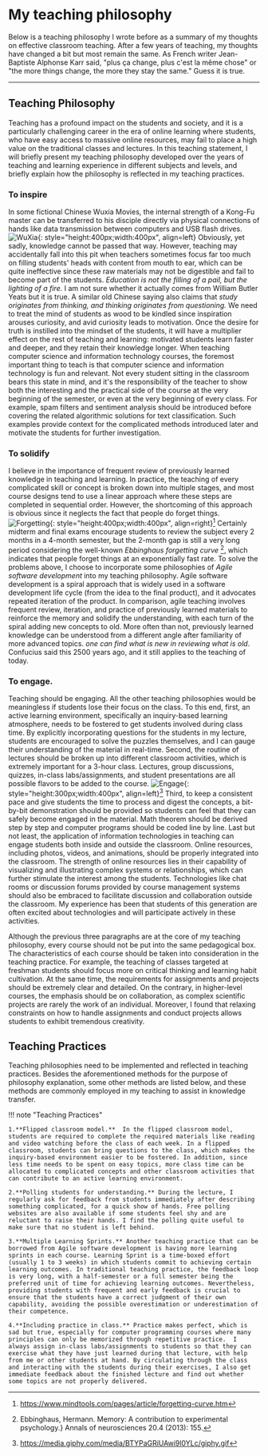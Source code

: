 # My teaching philosophy

Below is a teaching philosophy I wrote before as a summary of my thoughts on effective classroom teaching. After a few years of teaching, my thoughts have changed a bit but most remain the same.  As French writer Jean-Baptiste Alphonse Karr said, "plus ça change, plus c'est la même chose" or "the more things change, the more they stay the same." Guess it is true.

----

## Teaching Philosophy

Teaching has a profound impact on the students and society, and it is a particularly challenging career in the era of online learning where students, who have easy access to massive online resources, may fail to place a high value on the traditional classes and lectures. In this teaching statement, I will briefly present my teaching philosophy developed over the years of teaching and learning experience in different subjects and levels, and briefly explain how the philosophy is reflected in my teaching practices.



### To inspire

In some fictional Chinese Wuxia Movies, the internal strength of a Kong-Fu master can be transferred to his disciple directly via physical connections of hands like data transmission between computers and USB flash drives. ![WuXia](../assets/teachingphilosophy/cat.webp){: style="height:400px;width:400px", align=left} Obviously, yet sadly, knowledge cannot be passed that way. However, teaching may accidentally fall into this pit when teachers sometimes focus far too much on filling students' heads with content from mouth to ear, which can be quite ineffective since these raw materials may not be digestible and fail to become part of the students.   *Education is not the filling of a pail, but the lighting of a fire.*  I am not sure whether it actually comes from William Butler Yeats but it is true. A similar old Chinese saying also claims that *study originates from thinking, and thinking originates from questioning.* We need to treat the mind of students as wood to be kindled since inspiration arouses curiosity, and avid curiosity leads to motivation. Once the desire for truth is instilled into the mindset of the students, it will have a multiplier effect on the rest of teaching and learning: motivated students learn faster and deeper, and they retain their knowledge longer. When teaching computer science and information technology courses, the foremost important thing to teach is that computer science and information technology is fun and relevant. Not every student sitting in the classroom bears this state in mind, and it's the responsibility of the teacher to show both the interesting and the practical side of the course at the very beginning of the semester, or even at the very beginning of every class. For example, spam filters and sentiment analysis should be introduced before covering the related algorithmic solutions for text classification. Such examples provide context for the complicated methods introduced later and motivate the students for further investigation.  

### To solidify

I believe in the importance of frequent review of previously learned knowledge in teaching and learning. In practice, the teaching of every complicated skill or concept is broken down into multiple stages, and most course designs tend to use a linear approach where these steps are completed in sequential order. However, the shortcoming of this approach is obvious 
since it neglects the fact that people do forget things. ![Forgetting](../assets/teachingphilosophy/forgettingcurve.jpg){: style="height:400px;width:400px", align=right}[^2] Certainly midterm and final exams encourage students to review the subject every 2 months in a 4-month semester, but the 2-month gap is still a very long period considering the well-known *Ebbinghaus forgetting curve* [^1], which indicates that people forget things at an exponentially fast rate. To solve the problems above, I choose to incorporate some philosophies of *Agile software development* into my teaching philosophy. Agile software development is a spiral approach that is widely used in a software development life cycle (from the idea to the final product), and it advocates repeated iteration of the product.  In comparison, agile teaching involves frequent review, iteration, and practice of previously learned materials to  reinforce the memory and solidify the understanding, with each turn of the spiral adding new concepts to old. More often than not, previously learned knowledge can be understood from a different angle after familiarity of more advanced topics. *one can find what is new in reviewing what is old*. Confucius said this 2500 years ago, and it still applies to the teaching of today. 



### To engage.

Teaching should be engaging. All the other teaching philosophies would be meaningless if students lose their focus on the class. To this end, first, an active learning environment, specifically an inquiry-based learning atmosphere, needs to be fostered to get students involved during class time. By explicitly incorporating questions for the students in my lecture, students are encouraged to solve the puzzles themselves, and I can gauge their understanding of the material in real-time. Second, the routine of lectures should be broken up into different classroom activities, which is extremely important for a 3-hour class. Lectures, group discussions, quizzes, in-class labs/assignments, and student presentations are all possible flavors to be added to the course.  ![Engage](../assets/teachingphilosophy/engage.gif){: style="height:300px;width:400px", align=left}[^3]  Third, to keep a consistent pace and give students the time to process and digest the concepts, a bit-by-bit demonstration should be provided so students can feel that  they can safely become engaged in the material. Math theorem should be derived step by step and computer programs should be coded line by line. Last but not least, the application of information technologies in teaching can engage students both inside and outside the classroom. Online resources, including photos, videos, and animations, should be properly integrated into the classroom. The strength of online resources lies in their capability of visualizing and illustrating complex systems or relationships, which can further stimulate the interest among the students. Technologies like chat rooms or discussion forums provided by course management systems should also be embraced to facilitate discussion and collaboration outside the classroom. My experience has been that students of this generation are often excited about technologies and will participate actively in these activities.


Although the previous three paragraphs are at the core of my teaching philosophy,  every course should not be put into the same pedagogical box. The characteristics of each course  should be taken into consideration in the teaching practice. For example, the teaching of classes targeted at freshman students should focus more on critical thinking and learning habit cultivation.  At the same time, the requirements for assignments and projects should be extremely clear and detailed. On the contrary, in higher-level courses, the emphasis should be on collaboration, as complex scientific projects are rarely the work of an individual. Moreover, I found that relaxing constraints on how to handle assignments and conduct projects allows students to exhibit tremendous creativity. 

## Teaching Practices

Teaching philosophies need to be implemented and reflected in teaching practices. Besides the aforementioned methods for the purpose of philosophy explanation, some other methods are listed below, and these methods are commonly employed in my teaching to assist in knowledge transfer.

!!! note "Teaching Practices"

    1.**Flipped classroom model.**  In the flipped classroom model, students are required to complete the required materials like reading and video watching before the class of each week. In a flipped classroom, students can bring questions to the class, which makes the inquiry-based environment easier to be fostered. In addition, since less time needs to be spent on easy topics, more class time can be allocated to complicated concepts and other classroom activities that can contribute to an active learning environment.  
    
    2.**Polling students for understanding.** During the lecture, I regularly ask for feedback from students immediately after describing something complicated, for a quick show of hands. Free polling websites are also available if some students feel shy and are reluctant to raise their hands. I find the polling quite useful to make sure that no student is left behind. 

    3.**Multiple Learning Sprints.** Another teaching practice that can be borrowed from Agile software development is having more learning sprints in each course. Learning Sprint is a time-boxed effort (usually 1 to 3 weeks) in which students commit to achieving certain learning outcomes. In traditional teaching practice, the feedback loop is very long, with a half-semester or a full semester being the preferred unit of time for achieving learning outcomes. Nevertheless, providing students with frequent and early feedback is crucial to ensure that the students have a correct judgment of their own capability, avoiding the possible overestimation or underestimation of their competence. 
    
    4.**Including practice in class.** Practice makes perfect, which is sad but true, especially for computer programming courses where many principles can only be memorized through repetitive practice.  I always assign in-class labs/assignments to students so that they can exercise what they have just learned during that lecture, with help from me or other students at hand. By circulating through the class and interacting with the students during their exercises, I also get immediate feedback about the finished lecture and find out whether some topics are not properly delivered.




[^1]: Ebbinghaus, Hermann. Memory: A contribution to experimental psychology.} Annals of neurosciences 20.4 (2013): 155.

[^2]: https://www.mindtools.com/pages/article/forgetting-curve.htm

[^3]: https://media.giphy.com/media/BTYPaGRiUAwi9l0YLc/giphy.gif
